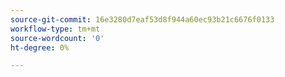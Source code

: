 ```yaml
---
source-git-commit: 16e3280d7eaf53d8f944a60ec93b21c6676f0133
workflow-type: tm+mt
source-wordcount: '0'
ht-degree: 0%

---
```

